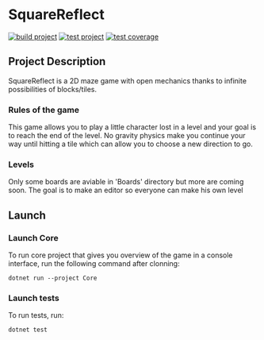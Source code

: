 # SquareReflect

[![build project](https://github.com/lomination/SquareReflect/actions/workflows/build.yaml/badge.svg)](https://github.com/lomination/SquareReflect/actions/workflows/build.yaml)
[![test project](https://github.com/lomination/SquareReflect/actions/workflows/test.yaml/badge.svg)](https://github.com/lomination/SquareReflect/actions/workflows/test.yaml)
[![test coverage](https://github.com/lomination/SquareReflect/actions/workflows/build-and-test.yaml/badge.svg)](https://github.com/lomination/SquareReflect/actions/workflows/build-and-test.yaml)

## Project Description

SquareReflect is a 2D maze game with open mechanics thanks to infinite possibilities of blocks/tiles.

### Rules of the game

This game allows you to play a little character lost in a level and your goal is to reach the end of the level. No gravity physics make you continue your way until hitting a tile which can allow you to choose a new direction to go.

### Levels

Only some boards are aviable in 'Boards' directory but more are coming soon. The goal is to make an editor so everyone can make his own level

## Launch

### Launch Core

To run core project that gives you overview of the game in a console interface, run the following command after clonning:

```dotnet run --project Core```

### Launch tests

To run tests, run:

```dotnet test```